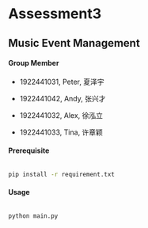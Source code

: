 # Assessment3

## Music Event Management

#### Group Member

- 1922441031, Peter, 夏泽宇

- 1922441042, Andy, 张兴才

- 1922441032, Alex, 徐泓立

- 1922441033, Tina, 许章颖

#### Prerequisite

```bash

pip install -r requirement.txt

```

#### Usage

```bash

python main.py

```
